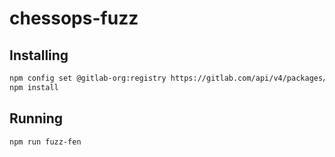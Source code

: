 # chessops-fuzz

## Installing

```sh
npm config set @gitlab-org:registry https://gitlab.com/api/v4/packages/npm/
npm install
```

## Running

```sh
npm run fuzz-fen
```
